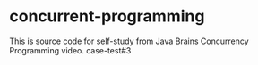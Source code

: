 # concurrent-programming
This is source code for self-study from Java Brains Concurrency Programming video.
case-test#3
